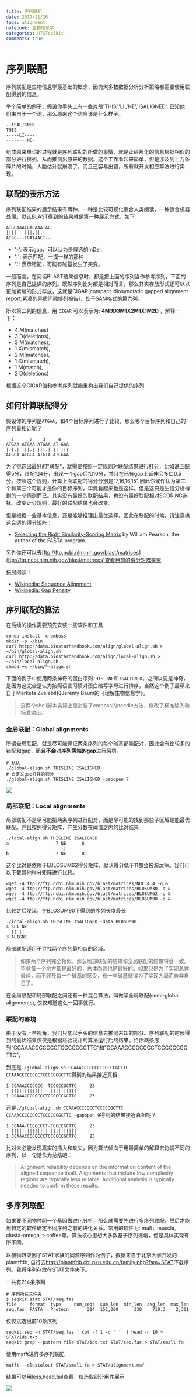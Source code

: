```yaml
---
title: 序列联配
date: 2017/11/26
tags: alignment
notebook: 生物信息学
categories: HTSToolkit
comments: true
---
```


<!-- @import "[TOC]" {cmd="toc" depthFrom=1 depthTo=6 orderedList=false} -->

# 序列联配

序列联配是生物信息学最基础的概念，因为大多数数据分析分析策略都需要使用联配得到的信息。

举个简单的例子，假设你手头上有一些片段'THIS','LI','NE','ISALIGNED', 已知他们来自于一个词，那么原来这个词应该是什么样子。

```shell
--ISALIGNED
THIS-------
-----LI----
--------NE-
```

组成原来单词的过程就是序列联配的所做的事情，就是让碎片化的信息根据相似的部分进行排列，从而推测出原来的数据。这个工作看起来简单，但是涉及到上万条碎片的时候，人脑估计就崩溃了，而且还容易出错，所有就开发相应算法进行实现。

## 联配的表示方法

序列联配结果的展示结果有两种，一种是比较可视化适合人类阅读，一种适合机器处理。默认BLAST得到的结果就是第一种展示方式，如下

```shell
ATGCAAATGACAAATAC
||||   |||.||.|
ATGC---TGATAACT--
```

- '-': 表示gap，可以认为是候选的InDel.
- '|': 表示匹配，一摸一样的那种
- '.': 表示错配，可能有碱基发生了突变。

一般而言，在阅读BLAST结果信息时，都是把上面的序列当作参考序列，下面的序列是自己提供的序列。既然序列比对都是相对而言，那么其实存放形式还可以以更加紧缩的形式存放，这就是CIGAR(compact idiosyncratic gapped alignment report,紧凑的异质间隙排列报告)，处于SAM格式的第六列。

所以第二列的信息，用 `CIGAR` 可以表示为: **4M3D3M1X2M1X1M2D** ，解释一下：

- 4 M(matches)
- 3 D(deletions),
- 3 M(matches),
- 1 X(mismatch),
- 2 M(matches),
- 1 X(mismatch),
- 1 M(match),
- 2 D(deletions)

根据这个CIGAR值和参考序列就能重构出我们自己提供的序列

## 如何计算联配得分

假设你的序列是`ATGAA`，和4个目标序列进行了比较，那么哪个目标序列和自己的序列最相近呢？

```shell
  1      2    3     4
ATGAA ATGAA ATGAA AT-GAA
|.|.| |||.| |||.| || |||
ACGCA ATGCA ATGTA ATCGAA
```

为了挑选出最好的"联配"，就需要按照一定规则对联配结果进行打分，比如说匹配得5分，错配扣4分，出现一个gap后扣10分，并且在已有gap上延伸会多口0.5分。按照这个规则，计算上面联配的得分分别是"7,16,16,15".因此你或许认为第二个和第三个可能才是你的目标序列，毕竟看起来也是这样。但是这只是生信分析得到的一个猜测而已。其实没有最好的联配结果，也没有最好联配相对SCORING选择。改变计分规则，最好的联配结果也会改变。

但是根据一些基本信息，还是能够推理出最优选择。因此在联配的时候，请注意挑选合适的得分矩阵：

* [Selecting the Right Similarity-Scoring Matrix](https://www.ncbi.nlm.nih.gov/pmc/articles/PMC3848038/) by William Pearson, the author of the FASTA program.

另外你还可以去[ftp://ftp.ncbi.nlm.nih.gov/blast/matrices](ftp://ftp.ncbi.nlm.nih.gov/blast/matrices)查看目前的得分矩阵类型.

拓展阅读：

- [Wikipedia: Sequence Alignment](https://en.wikipedia.org/wiki/Sequence_alignment)
- [Wikipedia: Gap Penalty](https://en.wikipedia.org/wiki/Gap_penalty)

## 序列联配的算法

在后续的操作需要预先安装一些软件和工具

```shell
conda install -c emboss
mkdir -p ~/bin
curl http://data.biostarhandbook.com/align/global-align.sh > ~/bin/global-align.sh
curl http://data.biostarhandbook.com/align/local-align.sh > ~/bin/local-align.sh
chmod +x ~/bin/*-align.sh
```

下面的例子中使用两条神奇的蛋白序列`THISLINE`和`ISALIGNED`。之所以说是神奇，是因为这完全是认为按照语言习惯对蛋白缩写字母进行排序，当然这个例子最早来自于Marketa Zvelebil和Jeremy Baum的《理解生物信息学》。

> 这两个shell脚本实际上是封装了emboss的needle方法，修改了标准输入和标准输出。

### 全局联配：Global alignments

所谓全局联配，就是尽可能保证两条序列的每个碱基都能配对，因此会有比较多的错配和gap，而且**不会**对**序列两端的gap**进行惩罚。

```shell
# 默认
./global-align.sh THISLINE ISALIGNED
# 自定义gap打开的罚分
./global-align.sh THISLINE ISALIGNED -gapopen 7
```

![](http://oex750gzt.bkt.clouddn.com/17-11-26/49467130.jpg)

### 局部联配：Local alignments

局部联配不是尽可能把两条序列进行配对，而是尽可能的找到那些子区域是能最优联配。并且按照得分矩阵，产生分数在阈值之内的比对结果

```shell
./local-align.sh THISLINE ISALIGNED
a                  7 NE      8
                     ||
b                  7 NE      8
```

这个比对是依赖于EBLOSUM62得分矩阵，默认得分低于11都会被淘汰掉。我们可以下载其他得分矩阵进行比较。

```shell
wget -4 ftp://ftp.ncbi.nlm.nih.gov/blast/matrices/NUC.4.4 -q &
wget -4 ftp://ftp.ncbi.nlm.nih.gov/blast/matrices/BLOSUM30 -q &
wget -4 ftp://ftp.ncbi.nlm.nih.gov/blast/matrices/BLOSUM62 -q &
wget -4 ftp://ftp.ncbi.nlm.nih.gov/blast/matrices/BLOSUM90 -q &
```

比较之后发现，在BLOSUM90下得到的序列长度最长

```shell
./local-align.sh THISLINE ISALIGNED -data BLOSUM90
4 SLI-NE
 :|| ||
3 ALIGNE
```

局部联配适用于寻找两个序列最相似的区域。

> 如果两个序列完全相似，那么局部联配的结果和全局联配的结果将会一致。毕竟每一个地方都是最好的，总体而言也是最好的。如果只是为了实现总体最佳，而不顾及每一个碱基的感受，有一些碱基就得为了实现大局而舍弃自己了。

在全局联配和局部联配之间还有一种混合算法，叫做半全局联配(semi-global alignments), 仅仅知道这么一回事就行。

### 联配的窘境

由于没有上帝视角，我们只能以手头的信息去推测未知的部分。序列联配的时候得到的最优结果仅仅是根据经验设计的算法运行后的结果。给你两条序列“CCAAACCCCCCCTCCCCCGCTTC“和”CCAAACCCCCCCCTCCCCCCGCTTC”，

到底是`./global-align.sh CCAAACCCCCCCTCCCCCGCTTC CCAAACCCCCCCCTCCCCCCGCTTC`得到的结果接近真相

```shell
1 CCAAACCCCCCC--TCCCCCGCTTC     23
  ||||||||||||  .||||||||||
1 CCAAACCCCCCCCTCCCCCCGCTTC     25
```

还是`./global-align.sh CCAAACCCCCCCTCCCCCGCTTC CCAAACCCCCCCCTCCCCCCGCTTC -gapopen 9`得到的结果接近真相呢？

```shell
1 CCAAA-CCCCCCCT-CCCCCGCTTC     23
  ||||| |||||||| ||||||||||
1 CCAAACCCCCCCCTCCCCCCGCTTC     25
```

比对未必能发现真实的插入和缺失，因为算法倾向于用最简单的解释去协调不同的序列，以一句话作为总结吧：

> Alignment reliability depends on the information content of the aligned sequence itself. Alignments that include low complexity regions are typically less reliable. Additional analysis is typically needed to confirm these results.

## 多序列联配

如果要不同物种同一个基因做进化分析，那么就需要先进行多序列联配，然后才能用特定的软件确定不同序列之前的进化关系。常用的软件为: mafft, muscle, clusta-omega, t-coffee等。算法核心思想大多数基于序列递增，但是具体实现有所不同。

以植物转录因子STAT家族的同源序列作为例子，数据来自于北京大学开发的planttfdb, 自行去<http://planttfdb.cbi.pku.edu.cn/family.php?fam=STAT>下载序列。我将序列存放在STAT文件夹下。

一共有214条序列

```shell
# 序列所在文件夹
$ seqkit stat STAT/seq.fas
file     format  type     num_seqs  sum_len  min_len  avg_len  max_len
seq.fas  FASTA   Protein       214  152,000      330    710.3    2,301
```

仅仅挑选出前10条序列

```shell
seqkit seq -n STAT/seq.fas | cut -f 1 -d ' '  | head -n 10 > STAT/ids.txt
seqkit grep --pattern-file STAT/ids.txt STAT/seq.fas > STAT/small.fa
```

使用mafft进行多序列联配

```shell
mafft --clustalout STAT/small.fa > STAT/alignment.maf
```

结果可以用less,head,tail查看，仅选取部分用作展示

![](http://oex750gzt.bkt.clouddn.com/17-11-26/11870199.jpg)